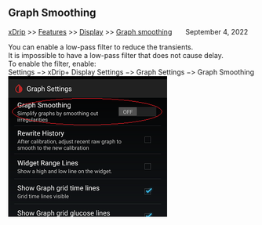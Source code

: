 ## Graph Smoothing  
[xDrip](../../README.md) >> [Features](../Features_page.md) >> [Display](./Display.md) >> [Graph smoothing](./GraphSmoothing.md)  &nbsp; &nbsp; &nbsp; September 4, 2022  
  
You can enable a low-pass filter to reduce the transients.  
It is impossible to have a low-pass filter that does not cause delay.  
To enable the filter, enable:  
Settings &#8722;> xDrip+ Display Settings &#8722;> Graph Settings &#8722;> Graph Smoothing  
![](./images/GraphSmoothingEnable.png)  
